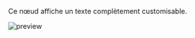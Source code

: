 Ce nœud affiche un texte complètement customisable.

![preview](/documentation/nodes/text/preview.png)
